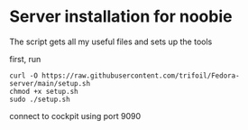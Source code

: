 # Server installation for noobie

The script gets all my useful files and sets up the tools

first, run 

```
curl -O https://raw.githubusercontent.com/trifoil/Fedora-server/main/setup.sh
chmod +x setup.sh
sudo ./setup.sh
```

connect to cockpit using port 9090
